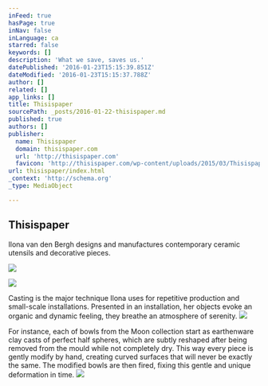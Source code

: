 ```yaml
---
inFeed: true
hasPage: true
inNav: false
inLanguage: ca
starred: false
keywords: []
description: 'What we save, saves us.'
datePublished: '2016-01-23T15:15:39.851Z'
dateModified: '2016-01-23T15:15:37.788Z'
author: []
related: []
app_links: []
title: Thisispaper
sourcePath: _posts/2016-01-22-thisispaper.md
published: true
authors: []
publisher:
  name: Thisispaper
  domain: thisispaper.com
  url: 'http://thisispaper.com'
  favicon: 'http://thisispaper.com/wp-content/uploads/2015/03/ThisispaperIcon1.png'
url: thisispaper/index.html
_context: 'http://schema.org'
_type: MediaObject

---
```

<article style=""><h1>Thisispaper</h1><p>Ilona van den Bergh  designs and manufactures contemporary ceramic utensils and decorative pieces.</p><img src="http://thisispaper.com/wp-content/uploads/2015/11/mOOn-ceramics-by-ilona-van-den-bergh-27.jpg" /></article>

![](https://the-grid-user-content.s3-us-west-2.amazonaws.com/22c90e42-c018-4f1a-ac0f-b20a1bcff2f2.jpg)

Casting is the major technique Ilona uses for repetitive production and small-scale installations. Presented in an installation, her objects evoke an organic and dynamic feeling, they breathe an atmosphere of serenity.
![](https://the-grid-user-content.s3-us-west-2.amazonaws.com/57b23463-cbd9-4b72-b1c1-c416230b5a16.jpg)

For instance, each of bowls from the Moon collection start as earthenware clay casts of perfect half spheres, which are subtly reshaped after being removed from the mould while not completely dry. This way every piece is gently modify by hand, creating curved surfaces that will never be exactly the same. The modified bowls are then fired, fixing this gentle and unique deformation in time.
![](https://the-grid-user-content.s3-us-west-2.amazonaws.com/4d199315-7028-4e03-8247-7782e6fc72c5.jpg)